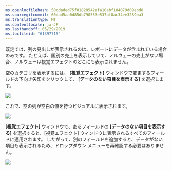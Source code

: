 ```yaml
---
ms.openlocfilehash: 50cdaded75f81828542afa10abf104079d09ebd8
ms.sourcegitcommit: 60dad5aa0d85db790553e537bf8ac34ee3289ba3
ms.translationtype: MT
ms.contentlocale: ja-JP
ms.lasthandoff: 05/29/2019
ms.locfileid: "61397715"
---
```

既定では、列の見出しが表示されるのは、レポートにデータが含まれている場合のみです。 たとえば、国別の売上を表示していて、ノルウェーの売上がない場合、ノルウェーは視覚エフェクトのどこにも表示されません。

空のカテゴリを表示するには、 **[視覚エフェクト]** ウィンドウで変更するフィールドの下向き矢印をクリックして、 **[データのない項目を表示する]** を選択します。

![](media/3-11c-display-empty-categories/3-11c_1.png)

これで、空の列が空白の値を持つビジュアルに表示されます。

![](media/3-11c-display-empty-categories/3-11c_2.png)

**[視覚エフェクト]** ウィンドウで、あるフィールドの **[データのない項目を表示する]** を選択すると、[視覚エフェクト] ウィンドウに表示されるすべてのフィールドに適用されます。 したがって、別のフィールドを追加すると、データがない項目も表示されるため、ドロップダウン メニューを再確認する必要はありません。

![](media/3-11c-display-empty-categories/3-11c_3.png)

